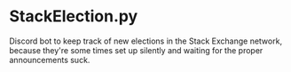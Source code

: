 # StackElection.py

Discord bot to keep track of new elections in the Stack Exchange network, because they're some times set up silently and waiting for the proper announcements suck.
